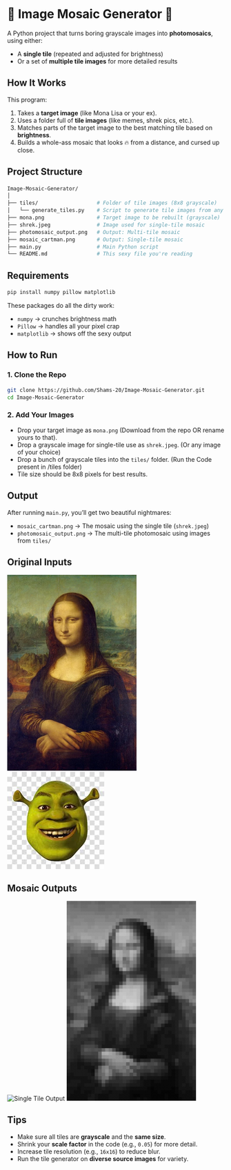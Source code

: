 # 🧩 Image Mosaic Generator 🎨

A Python project that turns boring grayscale images into **photomosaics**, using either:
- A **single tile** (repeated and adjusted for brightness)
- Or a set of **multiple tile images** for more detailed results



## How It Works

This program:
1. Takes a **target image** (like Mona Lisa or your ex).
2. Uses a folder full of **tile images** (like memes, shrek pics, etc.).
3. Matches parts of the target image to the best matching tile based on **brightness**.
4. Builds a whole-ass mosaic that looks 🔥 from a distance, and cursed up close.



## Project Structure

```bash
Image-Mosaic-Generator/
│
├── tiles/                   # Folder of tile images (8x8 grayscale)
│   └── generate_tiles.py    # Script to generate tile images from any source
├── mona.png                 # Target image to be rebuilt (grayscale)
├── shrek.jpeg               # Image used for single-tile mosaic
├── photomosaic_output.png   # Output: Multi-tile mosaic
├── mosaic_cartman.png       # Output: Single-tile mosaic
├── main.py                  # Main Python script
└── README.md                # This sexy file you're reading
```             

## Requirements

```bash
pip install numpy pillow matplotlib
```

These packages do all the dirty work:

- `numpy` → crunches brightness math  
- `Pillow` → handles all your pixel crap  
- `matplotlib` → shows off the sexy output



## How to Run

### 1. Clone the Repo

```bash
git clone https://github.com/Shams-20/Image-Mosaic-Generator.git
cd Image-Mosaic-Generator
```

### 2️. Add Your Images

- Drop your target image as `mona.png` (Download from the repo OR rename yours to that).
- Drop a grayscale image for single-tile use as `shrek.jpeg`. (Or any image of your choice)
- Drop a bunch of grayscale tiles into the `tiles/` folder. (Run the Code present in /tiles folder)
- Tile size should be 8x8 pixels for best results.



## Output

After running `main.py`, you’ll get two beautiful nightmares:

- `mosaic_cartman.png` → The mosaic using the single tile (`shrek.jpeg`)  
- `photomosaic_output.png` → The multi-tile photomosaic using images from `tiles/`



## Original Inputs

<p float="center">
  <img src="mona.png" width="300" alt="Mona Input" />
  <img src="shrek.jpeg"  alt="Shrek Tile" />
</p>



## Mosaic Outputs

<p float="centre">
  <img src="mosaic_single.png" width="300" alt="Single Tile Output" />
  <img src="mosaic_photo.png" width="300" alt="Photomosaic Output" />
</p>



## Tips

- Make sure all tiles are **grayscale** and the **same size**.  
- Shrink your **scale factor** in the code (e.g., `0.05`) for more detail.  
- Increase tile resolution (e.g., `16x16`) to reduce blur.  
- Run the tile generator on **diverse source images** for variety.
